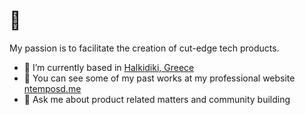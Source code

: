 <h1>👋</h1>
<p>My passion is to facilitate the creation of cut-edge tech products.</p>

-  📍 I’m currently based in [Halkidiki, Greece](https://goo.gl/maps/PzS5q2YAy21KRo588)
- 👨‍ You can see some of my past works at my professional website [ntemposd.me](https://www.ntemposd.me/)
- 💬 Ask me about product related matters and community building
